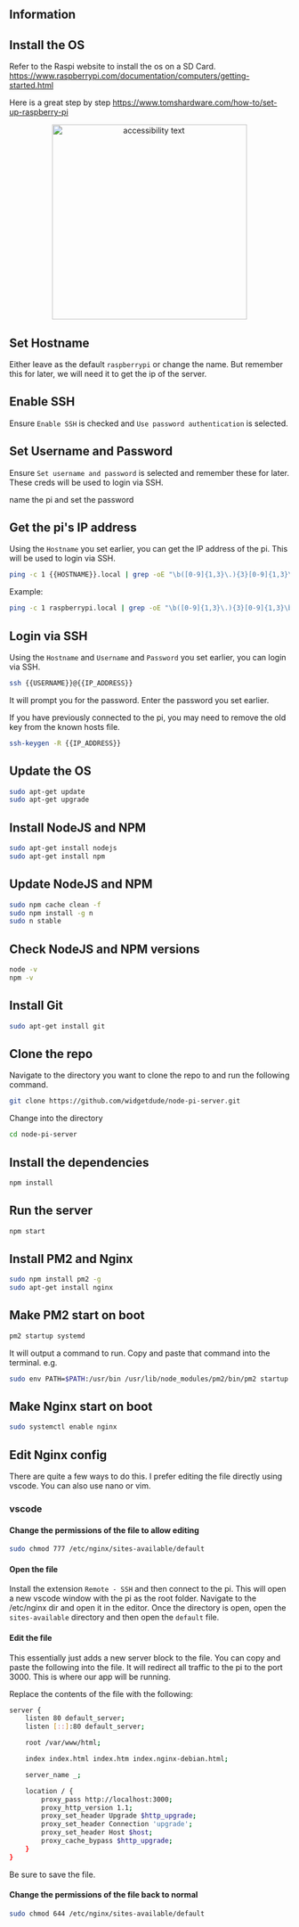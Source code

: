 ## Information

## Install the OS

Refer to the Raspi website to install the os on a SD Card. https://www.raspberrypi.com/documentation/computers/getting-started.html

Here is a great step by step https://www.tomshardware.com/how-to/set-up-raspberry-pi

<p align="center">
  <img src="https://cdn.mos.cms.futurecdn.net/3rPEmh2KB54z334tZ6xcRS-1200-80.png" width="350" alt="accessibility text">
</p>

## Set Hostname

Either leave as the default `raspberrypi` or change the name. But remember this for later, we will need it to get the ip of the server.

## Enable SSH

Ensure `Enable SSH` is checked and `Use password authentication` is selected.

## Set Username and Password

Ensure `Set username and password` is selected and remember these for later. These creds will be used to login via SSH.

name the pi and set the password

## Get the pi's IP address

Using the `Hostname` you set earlier, you can get the IP address of the pi. This will be used to login via SSH.

```bash
ping -c 1 {{HOSTNAME}}.local | grep -oE "\b([0-9]{1,3}\.){3}[0-9]{1,3}\b" | head -1
```

Example:

```bash
ping -c 1 raspberrypi.local | grep -oE "\b([0-9]{1,3}\.){3}[0-9]{1,3}\b" | head -1
```

## Login via SSH

Using the `Hostname` and `Username` and `Password` you set earlier, you can login via SSH.

```bash
ssh {{USERNAME}}@{{IP_ADDRESS}}
```

It will prompt you for the password. Enter the password you set earlier.

If you have previously connected to the pi, you may need to remove the old key from the known hosts file.

```bash
ssh-keygen -R {{IP_ADDRESS}}
```

## Update the OS

```bash
sudo apt-get update
sudo apt-get upgrade
```

## Install NodeJS and NPM

```bash
sudo apt-get install nodejs
sudo apt-get install npm
```

## Update NodeJS and NPM

```bash
sudo npm cache clean -f
sudo npm install -g n
sudo n stable
```

## Check NodeJS and NPM versions

```bash
node -v
npm -v
```

## Install Git

```bash
sudo apt-get install git
```

## Clone the repo

Navigate to the directory you want to clone the repo to and run the following command.

```bash
git clone https://github.com/widgetdude/node-pi-server.git
```

Change into the directory

```bash
cd node-pi-server
```

## Install the dependencies

```bash
npm install
```

## Run the server

```bash
npm start
```

## Install PM2 and Nginx

```bash
sudo npm install pm2 -g
sudo apt-get install nginx
```

## Make PM2 start on boot

```bash
pm2 startup systemd
```

It will output a command to run. Copy and paste that command into the terminal. e.g.

```bash
sudo env PATH=$PATH:/usr/bin /usr/lib/node_modules/pm2/bin/pm2 startup systemd -u pi --hp /home/pi
```

## Make Nginx start on boot

```bash
sudo systemctl enable nginx
```

## Edit Nginx config

There are quite a few ways to do this. I prefer editing the file directly using vscode. You can also use nano or vim.

### vscode

#### Change the permissions of the file to allow editing

```bash
sudo chmod 777 /etc/nginx/sites-available/default
```

#### Open the file

Install the extension `Remote - SSH` and then connect to the pi. This will open a new vscode window with the pi as the root folder. Navigate to the /etc/nginx dir and open it in the editor. Once the directory is open, open the `sites-available` directory and then open the `default` file.

#### Edit the file

This essentially just adds a new server block to the file. You can copy and paste the following into the file. It will redirect all traffic to the pi to the port 3000. This is where our app will be running.

Replace the contents of the file with the following:

```bash
server {
    listen 80 default_server;
    listen [::]:80 default_server;

    root /var/www/html;

    index index.html index.htm index.nginx-debian.html;

    server_name _;

    location / {
        proxy_pass http://localhost:3000;
        proxy_http_version 1.1;
        proxy_set_header Upgrade $http_upgrade;
        proxy_set_header Connection 'upgrade';
        proxy_set_header Host $host;
        proxy_cache_bypass $http_upgrade;
    }
}
```

Be sure to save the file.

#### Change the permissions of the file back to normal

```bash
sudo chmod 644 /etc/nginx/sites-available/default
```
